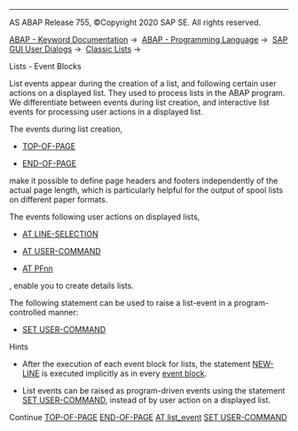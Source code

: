   

* * *

AS ABAP Release 755, ©Copyright 2020 SAP SE. All rights reserved.

[ABAP - Keyword Documentation](javascript:call_link\('abenabap.htm'\)) →  [ABAP - Programming Language](javascript:call_link\('abenabap_reference.htm'\)) →  [SAP GUI User Dialogs](javascript:call_link\('abenabap_screens.htm'\)) →  [Classic Lists](javascript:call_link\('abenabap_dynpro_list.htm'\)) → 

Lists - Event Blocks

List events appear during the creation of a list, and following certain user actions on a displayed list. They used to process lists in the ABAP program. We differentiate between events during list creation, and interactive list events for processing user actions in a displayed list.

The events during list creation,

-   [TOP-OF-PAGE](javascript:call_link\('abaptop-of-page.htm'\))

-   [END-OF-PAGE](javascript:call_link\('abapend-of-page.htm'\))

make it possible to define page headers and footers independently of the actual page length, which is particularly helpful for the output of spool lists on different paper formats.

The events following user actions on displayed lists,

-   [AT LINE-SELECTION](javascript:call_link\('abapat_line-selection.htm'\))

-   [AT USER-COMMAND](javascript:call_link\('abapat_user-command.htm'\))

-   [AT PFnn](javascript:call_link\('abapat_pfnn.htm'\))

, enable you to create details lists.

The following statement can be used to raise a list-event in a program-controlled manner:

-   [SET USER-COMMAND](javascript:call_link\('abapset_user-command.htm'\))

Hints

-   After the execution of each event block for lists, the statement [NEW-LINE](javascript:call_link\('abapnew-line.htm'\)) is executed implicitly as in every [event block](javascript:call_link\('abenevent_blocks.htm'\)).

-   List events can be raised as program-driven events using the statement [SET USER-COMMAND](javascript:call_link\('abapset_user-command.htm'\)), instead of by user action on a displayed list.

Continue
[TOP-OF-PAGE](javascript:call_link\('abaptop-of-page.htm'\))
[END-OF-PAGE](javascript:call_link\('abapend-of-page.htm'\))
[AT list\_event](javascript:call_link\('abapat_list_event.htm'\))
[SET USER-COMMAND](javascript:call_link\('abapset_user-command.htm'\))